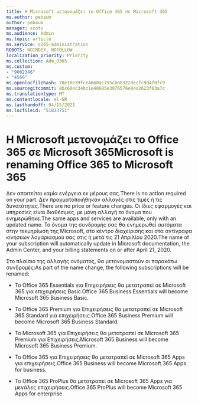 ```yaml
---
title: Η Microsoft μετονομάζει το Office 365 σε Microsoft 365
ms.author: pebaum
author: pebaum
manager: scotv
ms.audience: Admin
ms.topic: article
ms.service: o365-administration
ROBOTS: NOINDEX, NOFOLLOW
localization_priority: Priority
ms.collection: Adm_O365
ms.custom:
- "9002346"
- "4566"
ms.openlocfilehash: 70e10e39fce4660ac755cb68322decfc9d4f0fc9
ms.sourcegitcommit: 8bc60ec34bc1e40685e3976576e04a2623f63a7c
ms.translationtype: MT
ms.contentlocale: el-GR
ms.lasthandoff: 04/15/2021
ms.locfileid: "51823751"
---
```

# <a name="microsoft-is-renaming-office-365-to-microsoft-365"></a><span data-ttu-id="a7779-102">Η Microsoft μετονομάζει το Office 365 σε Microsoft 365</span><span class="sxs-lookup"><span data-stu-id="a7779-102">Microsoft is renaming Office 365 to Microsoft 365</span></span>

<span data-ttu-id="a7779-103">Δεν απαιτείται καμία ενέργεια εκ μέρους σας.</span><span class="sxs-lookup"><span data-stu-id="a7779-103">There is no action required on your part.</span></span> <span data-ttu-id="a7779-104">Δεν πραγματοποιήθηκαν αλλαγές στις τιμές ή τις δυνατότητες.</span><span class="sxs-lookup"><span data-stu-id="a7779-104">There are no price or feature changes.</span></span> <span data-ttu-id="a7779-105">Οι ίδιες εφαρμογές και υπηρεσίες είναι διαθέσιμες, με μόνη αλλαγή το όνομα που ενημερώθηκε.</span><span class="sxs-lookup"><span data-stu-id="a7779-105">The same apps and services are available, only with an updated name.</span></span> <span data-ttu-id="a7779-106">Το όνομα της συνδρομής σας θα ενημερωθεί αυτόματα στην τεκμηρίωση της Microsoft, στο κέντρο διαχείρισης και στα αντίγραφα κινήσεων λογαριασμού σας στις ή μετά τις 21 Απριλίου 2020.</span><span class="sxs-lookup"><span data-stu-id="a7779-106">The name of your subscription will automatically update in Microsoft documentation, the Admin Center, and your billing statements on or after April 21, 2020.</span></span>

<span data-ttu-id="a7779-107">Στο πλαίσιο της αλλαγής ονόματος, θα μετονομαστούν οι παρακάτω συνδρομές:</span><span class="sxs-lookup"><span data-stu-id="a7779-107">As part of the name change, the following subscriptions will be renamed:</span></span>

- <span data-ttu-id="a7779-108">Το Office 365 Essentials για Επιχειρήσεις θα μετατραπεί σε Microsoft 365 για επιχειρήσεις Basic.</span><span class="sxs-lookup"><span data-stu-id="a7779-108">Office 365 Business Essentials will become Microsoft 365 Business Basic.</span></span>

- <span data-ttu-id="a7779-109">Το Office 365 Premium για Επιχειρήσεις θα μετατραπεί σε Microsoft 365 Standard για επιχειρήσεις.</span><span class="sxs-lookup"><span data-stu-id="a7779-109">Office 365 Business Premium will become Microsoft 365 Business Standard.</span></span>

- <span data-ttu-id="a7779-110">Το Microsoft 365 για Επιχειρήσεις θα μετατραπεί σε Microsoft 365 Premium για Επιχειρήσεις.</span><span class="sxs-lookup"><span data-stu-id="a7779-110">Microsoft 365 Business will become Microsoft 365 Business Premium.</span></span>

- <span data-ttu-id="a7779-111">Το Office 365 για Επιχειρήσεις θα μετατραπεί σε Microsoft 365 Apps για επιχειρήσεις.</span><span class="sxs-lookup"><span data-stu-id="a7779-111">Office 365 Business will become Microsoft 365 Apps for business.</span></span>

- <span data-ttu-id="a7779-112">Το Office 365 ProPlus θα μετατραπεί σε Microsoft 365 Apps για μεγάλες επιχειρήσεις.</span><span class="sxs-lookup"><span data-stu-id="a7779-112">Office 365 ProPlus will become Microsoft 365 Apps for enterprise.</span></span>
